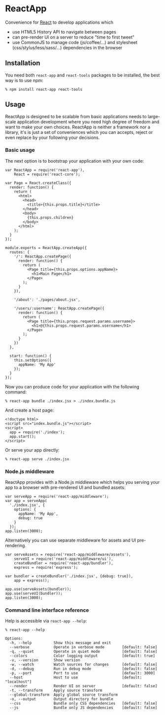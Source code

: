 # ReactApp

Convenience for [React][1] to develop applications which

  * use HTML5 History API to navigate between pages
  * can pre-render UI on a server to reduce "time to first tweet"
  * use CommonJS to manage code (js/coffee/...) and stylesheet
    (css/stylus/less/sass/...) dependencies in the browser

[1]: https://facebook.github.io/react

## Installation

You need both `react-app` and `react-tools` packages to be installed, the best
way is to use npm:

    % npm install react-app react-tools

## Usage

ReactApp is designed to be scalable from basic applications needs to large-scale
application development where you need high degree of freedom and want to make
your own choices. ReactApp is neither a framework nor a library, it's is just a
set of conveniences which you can accepts, reject or even replace by your
following your decisions.

### Basic usage

The next option is to bootstrap your application with your own code:

    var ReactApp = require('react-app'),
        React = require('react-core');

    var Page = React.createClass({
      render: function() {
        return (
          <html>
            <head>
              <title>{this.props.title}</title>
            </head>
            <body>
              {this.props.children}
            </body>
          </html>
        );
      }
    });

    module.exports = ReactApp.createApp({
      routes: {
        '/': ReactApp.createPage({
          render: function() {
            return (
              <Page title={this.props.options.appName}>
                <h1>Main Page</h1>
              </Page>
            );
          }
        }),

        '/about': './pages/about.jsx',

        '/users/:username': ReactApp.createPage({
          render: function() {
            return (
              <Page title={this.props.request.params.username}>
                <h1>@{this.props.request.params.username</h1>
              </Page>
            );
          }
        })
      },

      start: function() {
        this.setOptions({
          appName: 'My App'
        });
      }
    });

Now you can produce code for your application with the following command:

    % react-app bundle ./index.jsx > ./index.bundle.js

And create a host page:

    <!doctype html>
    <script src="index.bundle.js"></script>
    <script>
      app = require('./index');
      app.start();
    </script>

Or serve your app directly:

    % react-app serve ./index.jsx

### Node.js middleware

ReactApp provides with a Node.js middleware which helps you serving your app to
a browser with pre-rendered UI and bundled assets:

    var serveApp = require('react-app/middleware');
    var app = serveApp(
      './index.jsx', {
        options: {
          appName: 'My App',
          debug: true
        }
      });
    app.listen(3000);

Alternatively you can use separate middleware for assets and UI pre-rendering.

    var serveAssets = require('react-app/middleware/assets'),
        serveUI = require('react-app/middleware/ui'),
        createBundler = require('react-app/bundler'),
        express = require('express');

    var bundler = createBundler('./index.jsx', {debug: true}),
        app = express();

    app.use(serveAssets(bundler));
    app.use(serveUI(bundler));
    app.listen(3000);

### Command line interface reference

Help is accessible via `react-app --help`:

    % react-app --help

    Options:
      -h, --help          Show this message and exit
      --verbose           Operate in verbose mode        [default: false]
      -q, --quiet         Operate in quiet mode          [default: false]
      --colors            Color logging output           [default: true]
      -v, --version       Show version
      -w, --watch         Watch sources for changes      [default: false]
      -d, --debug         Run in debug mode              [default: false]
      -p, --port          Port to use                    [default: 3000]
      --host              Host to use                    [default: "localhost"]
      --render            Render UI on server            [default: false]
      -t, --transform     Apply source transform
      --global-transform  Apply global source transform
      -o, --output        Output directory for bundle
      --css               Bundle only CSS dependencies   [default: false]
      --js                Bundle only JS dependencies    [default: false]
